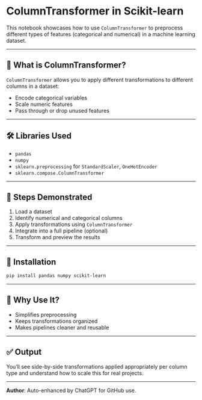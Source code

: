 # ColumnTransformer in Scikit-learn

This notebook showcases how to use `ColumnTransformer` to preprocess different types of features (categorical and numerical) in a machine learning dataset.

---

## 🧠 What is ColumnTransformer?

`ColumnTransformer` allows you to apply different transformations to different columns in a dataset:
- Encode categorical variables
- Scale numeric features
- Pass through or drop unused features

---

## 🛠️ Libraries Used

- `pandas`
- `numpy`
- `sklearn.preprocessing` for `StandardScaler`, `OneHotEncoder`
- `sklearn.compose.ColumnTransformer`

---

## 🚀 Steps Demonstrated

1. Load a dataset
2. Identify numerical and categorical columns
3. Apply transformations using `ColumnTransformer`
4. Integrate into a full pipeline (optional)
5. Transform and preview the results

---

## 🔧 Installation

```bash
pip install pandas numpy scikit-learn
```

---

## 📌 Why Use It?

- Simplifies preprocessing
- Keeps transformations organized
- Makes pipelines cleaner and reusable

---

## ✅ Output

You’ll see side-by-side transformations applied appropriately per column type and understand how to scale this for real projects.

---

**Author**: Auto-enhanced by ChatGPT for GitHub use.
